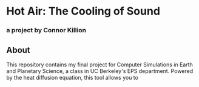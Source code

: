 # Hot Air: The Cooling of Sound
### a project by Connor Killion

## About

This repository contains my final project for Computer Simulations in Earth and
Planetary Science, a class in UC Berkeley's EPS department. Powered by the heat
diffusion equation, this tool allows you to 
